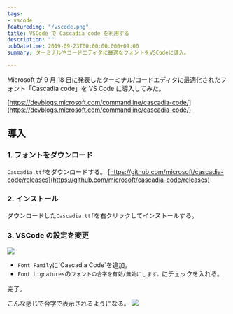 ```yaml
---
tags:
- vscode
featuredimg: "/vscode.png"
title: VSCode で Cascadia code を利用する
description: ""
pubDatetime: 2019-09-23T00:00:00.000+09:00
summary: ターミナルやコードエディタに最適なフォントをVSCodeに導入。

---
```

Microsoft が 9 月 18 日に発表したターミナル/コードエディタに最適化されたフォント「Cascadia code」を VS Code に導入してみた。

[https://devblogs.microsoft.com/commandline/cascadia-code/](https://devblogs.microsoft.com/commandline/cascadia-code/)

## 導入

### 1. フォントをダウンロード

`Cascadia.ttf`をダウンロードする。
[https://github.com/microsoft/cascadia-code/releases](https://github.com/microsoft/cascadia-code/releases)

### 2. インストール

ダウンロードした`Cascadia.ttf`を右クリックしてインストールする。

### 3. VSCode の設定を変更

![](/assets/img/cascadia-code-vscode-1.png)

* `Font Family`に\`Cascadia Code\`を追加。
* `Font Lignatures`の`フォントの合字を有効/無効にします。`にチェックを入れる。

完了。

こんな感じで合字で表示されるようになる。
![](/assets/img/cascadia-code-vscode-2.png)